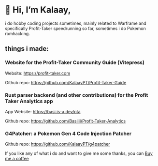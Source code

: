 # 👋 Hi, I’m Kalaay, 

i do hobby coding projects sometimes, mainly related to Warframe and specifically Profit-Taker speedrunning so far, sometimes i do Pokemon romhacking.

## things i made:

### Website for the Profit-Taker Community Guide (Vitepress)

Website: https://profit-taker.com

Github repo: https://github.com/KalaayPT/Profit-Taker-Guide

### Rust parser backend (and other contributions) for the Profit Taker Analytics app

App Website: https://basi.is-a.dev/pta

Github repo: https://github.com/Basiiii/Profit-Taker-Analytics

### G4Patcher: a Pokemon Gen 4 Code Injection Patcher

Github repo: https://github.com/KalaayPT/g4patcher

If you like any of what i do and want to give me some thanks, you can [Buy me a coffee](https://ko-fi.com/kalaay)

<!---
KalaayPT/KalaayPT is a ✨ special ✨ repository because its `README.md` (this file) appears on your GitHub profile.
You can click the Preview link to take a look at your changes.
--->
